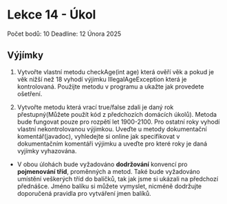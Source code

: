 # Lekce 14 - Úkol
Počet bodů: 10
Deadline: 12 Února 2025

## Výjímky
1. Vytvořte vlastní metodu checkAge(int age) která ověří věk a pokud je věk nižší než 18 vyhodí výjimku IllegalAgeException která je kontrolovaná. Použijte metodu v programu a ukažte jak provedete ošetření.

2. Vytvořte metodu která vrací true/false zdali je daný rok přestupný(Můžete použít kód z předchozích domácích úkolů). Metoda bude fungovat pouze pro rozpětí let 1900-2100. Pro ostatní roky vyhodí vlastní nekontrolovanou výjimkou. Uveďte u metody dokumentační komentář(javadoc), vyhledejte si online jak specifikovat v dokumentačním komentáři výjimku a uveďte pro které roky je daná vyjímky vyhazována. 

- V obou úlohách bude vyžadováno **dodržování** konvencí pro **pojmenování tříd**, proměnných a metod. Také bude vyžadováno umístění veškerých tříd do balíčků, tak jak jsme si ukázali na předchozí přednášce. Jméno balíku si můžete vymyslet, nicméně dodržujte doporučená pravidla pro vytváření jmen balíků.

